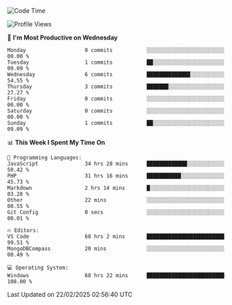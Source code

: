 <!--START_SECTION:waka-->
![Code Time](http://img.shields.io/badge/Code%20Time-4%2C165%20hrs%203%20mins-blue)

![Profile Views](http://img.shields.io/badge/Profile%20Views-0-blue)

📅 **I'm Most Productive on Wednesday** 

```text
Monday                   0 commits           ░░░░░░░░░░░░░░░░░░░░░░░░░   00.00 % 
Tuesday                  1 commits           ██░░░░░░░░░░░░░░░░░░░░░░░   09.09 % 
Wednesday                6 commits           ██████████████░░░░░░░░░░░   54.55 % 
Thursday                 3 commits           ███████░░░░░░░░░░░░░░░░░░   27.27 % 
Friday                   0 commits           ░░░░░░░░░░░░░░░░░░░░░░░░░   00.00 % 
Saturday                 0 commits           ░░░░░░░░░░░░░░░░░░░░░░░░░   00.00 % 
Sunday                   1 commits           ██░░░░░░░░░░░░░░░░░░░░░░░   09.09 % 
```


📊 **This Week I Spent My Time On** 

```text
💬 Programming Languages: 
JavaScript               34 hrs 28 mins      █████████████░░░░░░░░░░░░   50.42 % 
PHP                      31 hrs 16 mins      ███████████░░░░░░░░░░░░░░   45.73 % 
Markdown                 2 hrs 14 mins       █░░░░░░░░░░░░░░░░░░░░░░░░   03.28 % 
Other                    22 mins             ░░░░░░░░░░░░░░░░░░░░░░░░░   00.55 % 
Git Config               0 secs              ░░░░░░░░░░░░░░░░░░░░░░░░░   00.01 % 

🔥 Editors: 
VS Code                  68 hrs 2 mins       █████████████████████████   99.51 % 
MongoDBCompass           20 mins             ░░░░░░░░░░░░░░░░░░░░░░░░░   00.49 % 

💻 Operating System: 
Windows                  68 hrs 22 mins      █████████████████████████   100.00 % 
```


 Last Updated on 22/02/2025 02:56:40 UTC
<!--END_SECTION:waka-->
